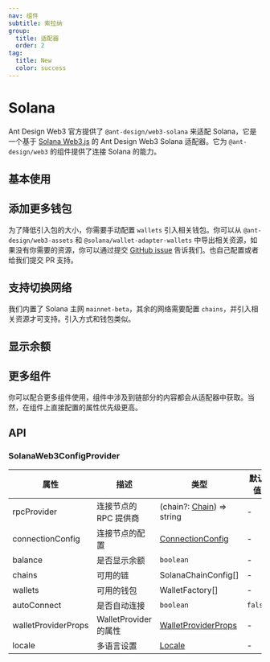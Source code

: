 ```yaml
---
nav: 组件
subtitle: 索拉纳
group:
  title: 适配器
  order: 2
tag:
  title: New
  color: success
---
```


# Solana

Ant Design Web3 官方提供了 `@ant-design/web3-solana` 来适配 Solana，它是一个基于 [Solana Web3.js](https://solana-labs.github.io/solana-web3.js/) 的 Ant Design Web3 Solana 适配器。它为 `@ant-design/web3` 的组件提供了连接 Solana 的能力。

## 基本使用

<code src="./demos/basic.tsx"></code>

## 添加更多钱包

为了降低引入包的大小，你需要手动配置 `wallets` 引入相关钱包。你可以从 `@ant-design/web3-assets` 和 `@solana/wallet-adapter-wallets` 中导出相关资源，如果没有你需要的资源，你可以通过提交 [GitHub issue](https://github.com/ant-design/ant-design-web3/issues) 告诉我们。也自己配置或者给我们提交 PR 支持。

<code src="./demos/more-wallets.tsx"></code>

## 支持切换网络

我们内置了 Solana 主网 `mainnet-beta`，其余的网络需要配置 `chains`，并引入相关资源才可支持。引入方式和钱包类似。

<code src="./demos/networks.tsx"></code>

## 显示余额

<code src="./demos/balance.tsx"></code>

## 更多组件

你可以配合更多组件使用，组件中涉及到链部分的内容都会从适配器中获取。当然，在组件上直接配置的属性优先级更高。

<code src="./demos/more-components.tsx"></code>

## API

### SolanaWeb3ConfigProvider

| 属性 | 描述 | 类型 | 默认值 | 版本 |
| --- | --- | --- | --- | --- |
| rpcProvider | 连接节点的 RPC 提供商 | (chain?: [Chain](./types#chain)) => string | - | - |
| connectionConfig | 连接节点的配置 | [ConnectionConfig](https://solana-labs.github.io/solana-web3.js/types/ConnectionConfig.html) | - | - |
| balance | 是否显示余额 | `boolean` | - | - |
| chains | 可用的链 | SolanaChainConfig\[\] | - | \[solana\] |
| wallets | 可用的钱包 | WalletFactory\[\] | - | - |
| autoConnect | 是否自动连接 | `boolean` | `false` | - |
| walletProviderProps | WalletProvider 的属性 | [WalletProviderProps](https://github.com/solana-labs/wallet-adapter/blob/master/packages/core/react/src/WalletProvider.tsx#L17) | - | - |
| locale | 多语言设置 | [Locale](https://github.com/ant-design/ant-design-web3/blob/main/packages/common/src/locale/zh_CN.ts) | - | - |
